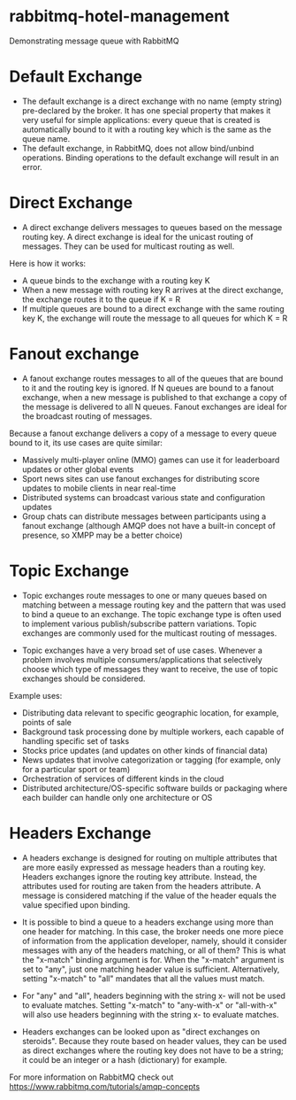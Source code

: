 # rabbitmq-hotel-management
Demonstrating message queue with RabbitMQ

# Default Exchange
- The default exchange is a direct exchange with no name (empty string) pre-declared by the broker. It has one special property that makes it very useful for simple applications: every queue that is created is automatically bound to it with a routing key which is the same as the queue name.
- The default exchange, in RabbitMQ, does not allow bind/unbind operations. Binding operations to the default exchange will result in an error.


# Direct Exchange
- A direct exchange delivers messages to queues based on the message routing key. A direct exchange is ideal for the unicast routing of messages. They can be used for multicast routing as well.

Here is how it works:

- A queue binds to the exchange with a routing key K
- When a new message with routing key R arrives at the direct exchange, the exchange routes it to the queue if K = R
- If multiple queues are bound to a direct exchange with the same routing key K, the exchange will route the message to all queues for which K = R

# Fanout exchange
- A fanout exchange routes messages to all of the queues that are bound to it and the routing key is ignored. If N queues are bound to a fanout exchange, when a new message is published to that exchange a copy of the message is delivered to all N queues. Fanout exchanges are ideal for the broadcast routing of messages.

Because a fanout exchange delivers a copy of a message to every queue bound to it, its use cases are quite similar:

- Massively multi-player online (MMO) games can use it for leaderboard updates or other global events
- Sport news sites can use fanout exchanges for distributing score updates to mobile clients in near real-time
- Distributed systems can broadcast various state and configuration updates
- Group chats can distribute messages between participants using a fanout exchange (although AMQP does not have a built-in concept of presence, so XMPP may be a better choice)

# Topic Exchange
- Topic exchanges route messages to one or many queues based on matching between a message routing key and the pattern that was used to bind a queue to an exchange. The topic exchange type is often used to implement various publish/subscribe pattern variations. Topic exchanges are commonly used for the multicast routing of messages.

- Topic exchanges have a very broad set of use cases. Whenever a problem involves multiple consumers/applications that selectively choose which type of messages they want to receive, the use of topic exchanges should be considered.

Example uses:

- Distributing data relevant to specific geographic location, for example, points of sale
- Background task processing done by multiple workers, each capable of handling specific set of tasks
- Stocks price updates (and updates on other kinds of financial data)
- News updates that involve categorization or tagging (for example, only for a particular sport or team)
- Orchestration of services of different kinds in the cloud
- Distributed architecture/OS-specific software builds or packaging where each builder can handle only one architecture or OS

# Headers Exchange
- A headers exchange is designed for routing on multiple attributes that are more easily expressed as message headers than a routing key. Headers exchanges ignore the routing key attribute. Instead, the attributes used for routing are taken from the headers attribute. A message is considered matching if the value of the header equals the value specified upon binding.

- It is possible to bind a queue to a headers exchange using more than one header for matching. In this case, the broker needs one more piece of information from the application developer, namely, should it consider messages with any of the headers matching, or all of them? This is what the "x-match" binding argument is for. When the "x-match" argument is set to "any", just one matching header value is sufficient. Alternatively, setting "x-match" to "all" mandates that all the values must match.

- For "any" and "all", headers beginning with the string x- will not be used to evaluate matches. Setting "x-match" to "any-with-x" or "all-with-x" will also use headers beginning with the string x- to evaluate matches.

- Headers exchanges can be looked upon as "direct exchanges on steroids". Because they route based on header values, they can be used as direct exchanges where the routing key does not have to be a string; it could be an integer or a hash (dictionary) for example.

For more information on RabbitMQ check out https://www.rabbitmq.com/tutorials/amqp-concepts